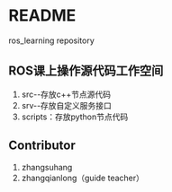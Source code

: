 # README

ros_learning repository

## ROS课上操作源代码工作空间


1. src--存放c++节点源代码
2. srv--存放自定义服务接口
3. scripts：存放python节点代码


## Contributor

1. zhangsuhang
2. zhangqianlong（guide teacher）



